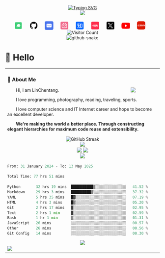<div align="center">
  
  <!-- dynamic typing effect 动态打字效果 -->
  <div>
    <a href="https://git.io/typing-svg">
      <img src="https://readme-typing-svg.demolab.com?font=Fira+Code&pause=1000&width=435&lines=LinChentang%E5%90%8C%E5%AD%A6%E7%A5%9D%E6%82%A8%E4%BB%8A%E5%A4%A9%E6%84%89%E5%BF%AB!&center=true&size=27" alt="Typing SVG" />
    </a>
  </div>

  <!-- knock code pictures 敲代码的图片 -->
  <picture>
    <source media="(prefers-color-scheme: dark)" srcset="https://cdn.jsdelivr.net/gh/LinChentang/LinChentang/assets/images/coding.gif" />
    <!-- <source media="(prefers-color-scheme: light)" srcset="https://cdn.jsdelivr.net/gh/LinChentang/LinChentang/assets/images/developer.svg" height="225px" /> -->
    <img src="https://cdn.jsdelivr.net/gh/LinChentang/LinChentang/assets/images/coding.gif" />
  </picture>

  <!-- for beauty 留个空行好看点 -->
  <div>&nbsp;</div>
  
  <!-- profile logo 个人资料徽标 -->
  <div>
    <a href="https://linchentang.top/wechat_qrcode/" target="_blank"><img src="https://github.com/LinChentang/LinChentang.github.io/blob/main/docs/images/plugin/微信.png"  style="height:28px; vertical-align:middle; margin-right:4px;"></a>&emsp;
    <a href="https://github.com/LinChentang" target="_blank"><img src="https://github.com/LinChentang/LinChentang.github.io/blob/main/docs/images/plugin/github.png" style="height:28px; vertical-align:middle; margin-right:4px;"></a>&emsp;
    <a href="mailto:z1273611131@163.com" target="_blank"><img src="https://github.com/LinChentang/LinChentang.github.io/blob/main/docs/images/plugin/邮箱.png"  style="height:28px; vertical-align:middle; margin-right:4px;"></a>&emsp;
    <a href="https://space.bilibili.com/346629528?spm_id_from=333.1007.0.0" target="_blank"><img src="https://github.com/LinChentang/LinChentang.github.io/blob/main/docs/images/plugin/哔哩哔哩.png"  style="height:28px; vertical-align:middle; margin-right:4px;"></a>&emsp;
    <a href="https://www.zhihu.com/people/yu-chen-63-69-85" target="_blank"><img src="https://github.com/LinChentang/LinChentang.github.io/blob/main/docs/images/plugin/知乎.png"  style="height:28px; vertical-align:middle; margin-right:4px;"></a>&emsp;
    <a href="https://www.xiaohongshu.com/user/profile/66a673f5000000001d023fdb" target="_blank"><img src="https://github.com/LinChentang/LinChentang.github.io/blob/main/docs/images/plugin/小红书.png"  style="height:28px; vertical-align:middle; margin-right:4px;"></a>&emsp;
    <a href="https://x.com/linchentang23" target="_blank"><img src="https://github.com/LinChentang/LinChentang.github.io/blob/main/docs/images/plugin/TwitterX.png"  style="height:28px; vertical-align:middle; margin-right:4px;"></a>&emsp;
    <a href="https://www.youtube.com/@linchentang618" target="_blank"><img src="https://github.com/LinChentang/LinChentang.github.io/blob/main/docs/images/plugin/youtube .png"  style="height:28px; vertical-align:middle; margin-right:4px;"></a>&emsp;
    <a href="https://blog.csdn.net/weixin_64266899?spm=1011.2124.3001.5343" target="_blank"><img src="https://github.com/LinChentang/LinChentang.github.io/blob/main/docs/images/plugin/CSDN.png"  style="height:28px; vertical-align:middle; margin-right:4px;"></a>&emsp;<br>
  </div>

<!-- visitor statistics logo 访问量统计-->
<div align="center">
  <img src="https://profile-counter.glitch.me/LinChentang/count.svg" alt="Visitor Count" width="200" />
</div>

  <!-- Snake Code Contribution Map 贪吃蛇代码贡献图 -->
  <picture>
    <source media="(prefers-color-scheme: dark)" srcset="https://cdn.jsdelivr.net/gh/LinChentang/LinChentang/profile-snake-contrib/github-contribution-grid-snake-dark.svg" />
    <source media="(prefers-color-scheme: light)" srcset="https://cdn.jsdelivr.net/gh/LinChentang/LinChentang/profile-snake-contrib/github-contribution-grid-snake.svg" />
    <img alt="github-snake" src="https://cdn.jsdelivr.net/gh/LinChentang/LinChentang/profile-snake-contrib/github-contribution-grid-snake-dark.svg" />
  </picture>

</div>

#  🙋 Hello

<table>
  
<tr><td>

</div>

### 🤺 About Me

<img align="right" width="88" src="https://cdn.jsdelivr.net/gh/LinChentang/LinChentang/assets/images/steven.png" />

<p>&emsp;&emsp;Hi, I am LinChentang.</p>
<p>&emsp;&emsp;I love programming, photography, reading, traveling, sports.</p>
<p>&emsp;&emsp;I love computer science and IT Internet career and hope to become an excellent developer.</p>
<p><strong>&emsp;&emsp;We're making the world a better place. Through constructing elegant hierarchies for maximum code reuse and extensibility.</strong></p>
</div>

<!-- github-readme-streak-stats 连续提交代码天数记录 -->
<div align="center">
   <img height=160 align="center" src="https://github-readme-streak-stats-eight.vercel.app/?user=LinChentang&theme=dracula&hide_border=true&mode=weekly&card_width=475" alt="GitHub Streak" />
</div>

<!-- spotify -->
<div align="center">
    <img height="137px" src="https://spotify-github-profile.kittinanx.com/api/view.svg?uid=31ndk7wlzonshfe43fboyw2yomcq&redirect=true][https://spotify-github-profile.kittinanx.com/api/view.svg?uid=31ndk7wlzonshfe43fboyw2yomcq&cover_image=true&theme=novatorem&show_offline=true&background_color=121212&interchange=true&bar_color=53b14f&bar_color_cover=true" />
</div>

<!-- ########################################## 分割 

<!-- GitHub 数据统计 -->
<div align="center">
    <img height="137px" src="https://github-readme-stats-git-masterrstaa-rickstaa.vercel.app/api?username=LinChentang&hide_title=false&hide_border=true&show_icons=true&line_height=21&text_color=000&icon_color=000&bg_color=0,ea6161,ffc64d,fffc4d,52fa5a&theme=graywhite" />
    <img height="137px" src="https://github-readme-stats-git-masterrstaa-rickstaa.vercel.app/api/top-langs/?username=LinChentang&hide_title=false&hide_border=true&layout=compact&langs_count=6&text_color=000&icon_color=fff&bg_color=0,52fa5a,4dfcff,c64dff&theme=graywhite" />
</div>

<!-- GitHub 奖杯🏆 -->
<div align="center">
  <img  src="https://github-profile-trophy.vercel.app/?username=LinChentang&theme=discord&row=1&column=-1&no-frame=true&no-bg=true" />
</div>

<!--START_SECTION:waka-->

```python
From: 31 January 2024 - To: 13 May 2025

Total Time: 77 hrs 51 mins

Python       32 hrs 19 mins  ██████████▒░░░░░░░░░░░░░░   41.52 %
Markdown     29 hrs 3 mins   █████████▒░░░░░░░░░░░░░░░   37.32 %
YAML         5 hrs 35 mins   █▓░░░░░░░░░░░░░░░░░░░░░░░   07.19 %
HTML         4 hrs 3 mins    █▒░░░░░░░░░░░░░░░░░░░░░░░   05.20 %
Git          2 hrs 17 mins   ▓░░░░░░░░░░░░░░░░░░░░░░░░   02.95 %
Text         2 hrs 1 min     ▓░░░░░░░░░░░░░░░░░░░░░░░░   02.59 %
Bash         1 hr 1 min      ▒░░░░░░░░░░░░░░░░░░░░░░░░   01.31 %
JavaScript   26 mins         ░░░░░░░░░░░░░░░░░░░░░░░░░   00.57 %
Other        26 mins         ░░░░░░░░░░░░░░░░░░░░░░░░░   00.56 %
Git Config   14 mins         ░░░░░░░░░░░░░░░░░░░░░░░░░   00.30 %
```

<!--END_SECTION:waka-->

<!-- GitHub Activity Graph GitHub 活动图 -->
<div align="center">
    <img src="https://github-readme-activity-graph.vercel.app/graph?username=LinChentang&theme=github" />
</div>

<!-- profile-3d-contrib 3D贡献图-->
<picture>
  <source media="(prefers-color-scheme: dark)" srcset="https://cdn.jsdelivr.net/gh/LinChentang/LinChentang/profile-3d-contrib/profile-night-rainbow.svg" />
  <source media="(prefers-color-scheme: light)" srcset="https://cdn.jsdelivr.net/gh/LinChentang/LinChentang/profile-3d-contrib/profile-gitblock.svg" />
  <img src="https://cdn.jsdelivr.net/gh/LinChentang/LinChentang/profile-3d-contrib/profile-night-rainbow.svg" />
</picture>

</div>

</td></tr>
